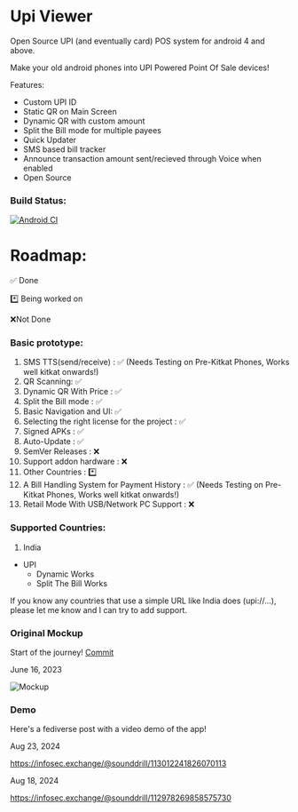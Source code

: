 # Upi Viewer
Open Source UPI (and eventually card) POS system for android 4 and above. 

Make your old android phones into UPI Powered Point Of Sale devices!

Features:
- Custom UPI ID
- Static QR on Main Screen
- Dynamic QR with custom amount
- Split the Bill mode for multiple payees
- Quick Updater
- SMS based bill tracker
- Announce transaction amount sent/recieved through Voice when enabled
- Open Source

### Build Status:
[![Android CI](https://github.com/Zeus-Institute-of-Technology-Solutions/untitled-upi-for-android-4/actions/workflows/main.yml/badge.svg)](https://github.com/Zeus-Institute-of-Technology-Solutions/untitled-upi-for-android-4/actions/workflows/main.yml)

# Roadmap:
✅ Done

*️⃣ Being worked on

❌Not Done



### Basic prototype:
1. SMS TTS(send/receive) : ✅ (Needs Testing on Pre-Kitkat Phones, Works well kitkat onwards!) 
2. QR Scanning: ✅
3. Dynamic QR With Price : ✅
4. Split the Bill mode : ✅
5. Basic Navigation and UI: ✅
6. Selecting the right license for the project : ✅
7. Signed APKs : ✅
8. Auto-Update : ✅
9. SemVer Releases : ❌
10. Support addon hardware : ❌
11. Other Countries : *️⃣
12. A Bill Handling System for Payment History : ✅ (Needs Testing on Pre-Kitkat Phones, Works well kitkat onwards!)
13. Retail Mode With USB/Network PC Support : ❌

### Supported Countries:
1. India
- UPI
	- Dynamic Works
	- Split The Bill Works
	
If you know any countries that use a simple URL like India does (upi://...), please let me know and I can try to add support.

### Original Mockup

Start of the journey! [Commit](https://github.com/ZeusInstitute-OSS/UPI-Viewer/commit/c68d24024b69288a7b27d72a8c40747f7f5033fd)

June 16, 2023

![Mockup](https://github.com/ZeusInstitute-OSS/UPI-Viewer/assets/84176052/8373ea02-d586-4cbe-8086-56e6b384238d)

### Demo
Here's a fediverse post with a video demo of the app!

Aug 23, 2024

https://infosec.exchange/@sounddrill/113012241826070113

Aug 18, 2024

https://infosec.exchange/@sounddrill/112978269858575730
